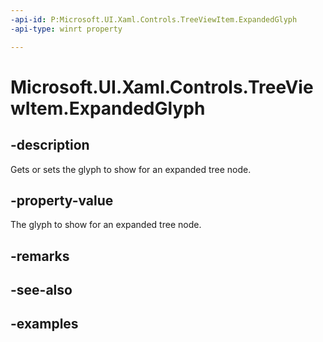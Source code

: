 ```yaml
---
-api-id: P:Microsoft.UI.Xaml.Controls.TreeViewItem.ExpandedGlyph
-api-type: winrt property

---
```

<!-- Property syntax.
public string ExpandedGlyph { get;  set; }
-->

# Microsoft.UI.Xaml.Controls.TreeViewItem.ExpandedGlyph


## -description

Gets or sets the glyph to show for an expanded tree node.


## -property-value

The glyph to show for an expanded tree node.


## -remarks


## -see-also


## -examples



